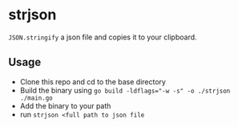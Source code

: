 # strjson
`JSON.stringify` a json file and copies it to your clipboard.

## Usage
- Clone this repo and cd to the base directory
- Build the binary using `go build -ldflags="-w -s" -o ./strjson ./main.go`
- Add the binary to your path
- run `strjson <full path to json file`
